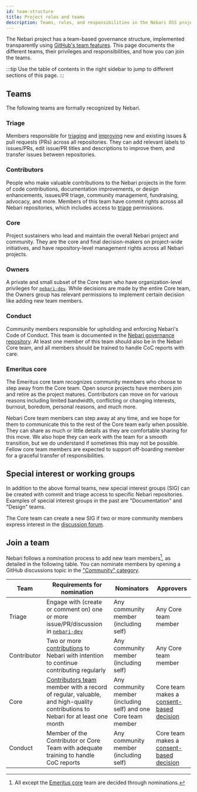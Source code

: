 ```yaml
---
id: team-structure
title: Project roles and teams
description: Teams, roles, and responsibilities in the Nebari OSS project
---
```


The Nebari project has a team-based governance structure, implemented transparently using [GitHub's team features](https://github.com/orgs/nebari-dev/teams).
This page documents the different teams, their privileges and responsibilities, and how you can join the teams.

:::tip
Use the table of contents in the right sidebar to jump to different sections of this page.
:::

## Teams

The following teams are formally recognized by Nebari.

### Triage

Members responsible for [triaging](./maintainers/triage-guidelines) and [improving](./file-issues#working-on-issues-to-improve-them) new and existing issues & pull requests (PRs) across all repositories. They can add relevant labels to issues/PRs, edit issue/PR titles and descriptions to improve them, and transfer issues between repositories.

### Contributors

People who make valuable contributions to the Nebari projects in the form of code contributions, documentation improvements, or design enhancements, issues/PR triage, community management, fundraising, advocacy, and more. Members of this team have commit rights across all Nebari repositories, which includes access to [triage](#triage) permissions.

### Core

Project sustainers who lead and maintain the overall Nebari project and community. They are the core and final decision-makers on project-wide initiatives, and have repository-level management rights across all Nebari projects.

### Owners

A private and small subset of the Core team who have organization-level privileges for [`nebari-dev`](https://github.com/nebari-dev). While decisions are made by the entire Core team, the Owners group has relevant permissions to implement certain decision like adding new team members.

### Conduct

Community members responsible for upholding and enforcing Nebari's Code of Conduct. This team is documented in the [Nebari governance repository](https://github.com/nebari-dev/governance/blob/main/code-of-conduct/coc_enforcement.md#the-code-of-conduct-committee). At least one member of this team should also be in the Nebari Core team, and all members should be trained to handle CoC reports with care.

### Emeritus core

The Emeritus core team recognizes community members who choose to step away from the Core team. Open source projects have members join and retire as the project matures. Contributors can move on for various reasons including limited bandwidth, conflicting or changing interests, burnout, boredom, personal reasons, and much more.

Nebari Core team members can step away at any time, and we hope for them to communicate this to the rest of the Core team early when possible. They can share as much or little details as they are comfortable sharing for this move. We also hope they can work with the team for a smooth transition, but we do understand if sometimes this may not be possible. Fellow core team members are expected to support off-boarding member for a graceful transfer of responsibilities.

## Special interest or working groups

In addition to the above formal teams, new special interest groups (SIG) can be created with commit and triage access to specific Nebari repositories. Examples of special interest groups in the past are "Documentation" and "Design" teams.

The Core team can create a new SIG if two or more community members express interest in the [discussion forum](https://github.com/orgs/nebari-dev/discussions/categories/community).

## Join a team

Nebari follows a nomination process to add new team members[^1], as detailed in the following table. You can nominate members by opening a GitHub discussions topic in the ["Community" category](https://github.com/orgs/nebari-dev/discussions/categories/community).

[^1]: All except the [Emeritus core](#emeritus-core) team are decided through nominations.

| Team        | Requirements for nomination                                                                                         | Nominators                                                          | Approvers                                                                                                               |
| ----------- | ------------------------------------------------------------------------------------------------------------------- | ------------------------------------------------------------------- | ----------------------------------------------------------------------------------------------------------------------- |
| Triage      | Engage with (create or comment on) one or more issue/PR/discussion in [`nebari-dev`](https://github.com/nebari-dev) | Any community member (including self)                                        | Any Core team member                                                                                                    |
| Contributor | Two or more [contributions](./#how-to-contribute) to Nebari with intention to continue contributing regularly                                          | Any community member (including self)                                    | Any Core team member                                                                                |
| Core        | [Contributors team](#contributors) member with a record of regular, valuable, and high-quality contributions to Nebari for at least one month  | Any community member (including self) and one Core team member | Core team makes a [consent-based decision](https://www.sociocracyforall.org/consent-decision-making/) |
| Conduct     | Member of the Contributor or Core Team with adequate training to handle CoC reports         | Any community member (including self)                                    | Core team makes a [consent-based decision](https://www.sociocracyforall.org/consent-decision-making/)                                                                                 |
